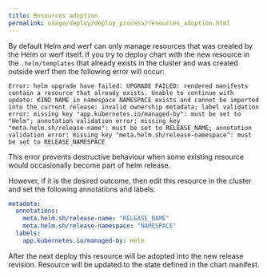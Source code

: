 ```yaml
---
title: Resources adoption
permalink: usage/deploy/deploy_process/resources_adoption.html
---
```


By default Helm and werf can only manage resources that was created by the Helm or werf itself. If you try to deploy chart with the new resource in the `.helm/templates` that already exists in the cluster and was created outside werf then the following error will occur:

```
Error: helm upgrade have failed: UPGRADE FAILED: rendered manifests contain a resource that already exists. Unable to continue with update: KIND NAME in namespace NAMESPACE exists and cannot be imported into the current release: invalid ownership metadata; label validation error: missing key "app.kubernetes.io/managed-by": must be set to "Helm"; annotation validation error: missing key "meta.helm.sh/release-name": must be set to RELEASE_NAME; annotation validation error: missing key "meta.helm.sh/release-namespace": must be set to RELEASE_NAMESPACE
```

This error prevents destructive behaviour when some existing resource would occasionally become part of helm release.

However, if it is the desired outcome, then edit this resource in the cluster and set the following annotations and labels:

```yaml
metadata:
  annotations:
    meta.helm.sh/release-name: "RELEASE_NAME"
    meta.helm.sh/release-namespace: "NAMESPACE"
  labels:
    app.kubernetes.io/managed-by: Helm
```

After the next deploy this resource will be adopted into the new release revision. Resource will be updated to the state defined in the chart manifest.

